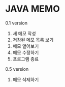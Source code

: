 # JAVA MEMO
0.1 version
1. 새 메모 작성
2. 저장된 메모 목록 보기
3. 메모 열어보기
4. 메모 수정하기
5. 프로그램 종료

0.5 version
1. 메모 삭제하기
